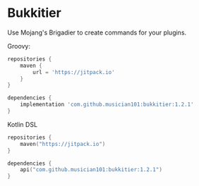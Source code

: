 # Bukkitier

Use Mojang's Brigadier to create commands for your plugins.

Groovy:
```Groovy
repositories {
    maven {
        url = 'https://jitpack.io'
    }
}

dependencies {
    implementation 'com.github.musician101:bukkitier:1.2.1'
}
```

Kotlin DSL
```Kotlin
repositories {
    maven("https://jitpack.io")
}

dependencies {
    api("com.github.musician101:bukkitier:1.2.1")
}
```
